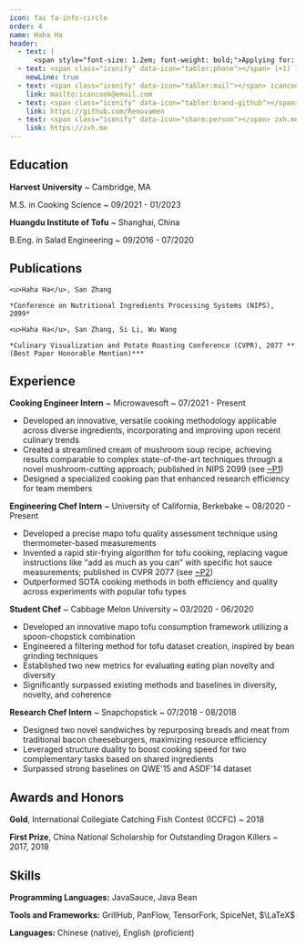 ```yaml
---
icon: fas fa-info-circle
order: 4
name: Haha Ha
header:
  - text: |
      <span style="font-size: 1.2em; font-weight: bold;">Applying for: Cooking Engineer</span>
  - text: <span class="iconify" data-icon="tabler:phone"></span> (+1) 123-456-7890
    newLine: true
  - text: <span class="iconify" data-icon="tabler:mail"></span> icancook@email.com
    link: mailto:icancook@email.com
  - text: <span class="iconify" data-icon="tabler:brand-github"></span> Renovamen
    link: https://github.com/Renovamen
  - text: <span class="iconify" data-icon="charm:person"></span> zxh.me
    link: https://zxh.me
---
```


<!-- Important: Replace all template content, especially contact details, with your own information. -->

<!-- Important: When updating your email address, remember to change both the "text" (visible text) and the "link" (underlying hyperlink) fields. -->


## Education

**Harvest University**
  ~ Cambridge, MA

M.S. in Cooking Science
  ~ 09/2021 - 01/2023

**Huangdu Institute of Tofu**
  ~ Shanghai, China

B.Eng. in Salad Engineering
  ~ 09/2016 - 07/2020


## Publications

[~P1]: 123

    <u>Haha Ha</u>, San Zhang

    *Conference on Nutritional Ingredients Processing Systems (NIPS), 2099*

[~P2]: 123

    <u>Haha Ha</u>, San Zhang, Si Li, Wu Wang

    *Culinary Visualization and Potato Roasting Conference (CVPR), 2077 **(Best Paper Honorable Mention)***


## Experience

**Cooking Engineer Intern**
  ~ Microwavesoft
  ~ 07/2021 - Present

- Developed an innovative, versatile cooking methodology applicable across diverse ingredients, incorporating and improving upon recent culinary trends
- Created a streamlined cream of mushroom soup recipe, achieving results comparable to complex state-of-the-art techniques through a novel mushroom-cutting approach; published in NIPS 2099 (see [~P1])
- Designed a specialized cooking pan that enhanced research efficiency for team members


**Engineering Chef Intern**
  ~ University of California, Berkebake
  ~ 08/2020 - Present

- Developed a precise mapo tofu quality assessment technique using thermometer-based measurements
- Invented a rapid stir-frying algorithm for tofu cooking, replacing vague instructions like "add as much as you can" with specific hot sauce measurements; published in CVPR 2077 (see [~P2])
- Outperformed SOTA cooking methods in both efficiency and quality across experiments with popular tofu types


**Student Chef**
  ~ Cabbage Melon University
  ~ 03/2020 - 06/2020

- Developed an innovative mapo tofu consumption framework utilizing a spoon-chopstick combination
- Engineered a filtering method for tofu dataset creation, inspired by bean grinding techniques
- Established two new metrics for evaluating eating plan novelty and diversity
- Significantly surpassed existing methods and baselines in diversity, novelty, and coherence


**Research Chef Intern**
  ~ Snapchopstick
  ~ 07/2018 - 08/2018

- Designed two novel sandwiches by repurposing breads and meat from traditional bacon cheeseburgers, maximizing resource efficiency
- Leveraged structure duality to boost cooking speed for two complementary tasks based on shared ingredients
- Surpassed strong baselines on QWE'15 and ASDF'14 dataset


## Awards and Honors

**Gold**, International Collegiate Catching Fish Contest (ICCFC)
  ~ 2018

**First Prize**, China National Scholarship for Outstanding Dragon Killers
  ~ 2017, 2018


## Skills

**Programming Languages:** JavaSauce, Java Bean

**Tools and Frameworks:** GrillHub, PanFlow, TensorFork, SpiceNet, $\LaTeX$

**Languages:** Chinese (native), English (proficient)



